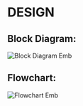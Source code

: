 # DESIGN
## Block Diagram:
  ![Block Diagram Emb](https://user-images.githubusercontent.com/98866123/155833101-83e7ba7e-8e06-42a9-a6c6-77884e441c6d.png)

## Flowchart:
  ![Flowchart Emb](https://user-images.githubusercontent.com/98866123/155833216-34c0a937-8c46-4772-8e77-a07610630430.png)


